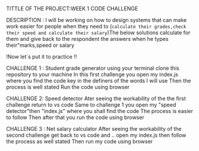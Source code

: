 TITTLE OF THE PROJECT:WEEK 1 CODE CHALLENGE


DESCRIPTION : I will be working on how to design systems that can make work easier for people when they need to (`calculate their grades,check their speed and calculate their salary`)The below solutions calculate for them and give back to the respondent the answers when he types their"marks,speed or salary
  
  !Now let`s put it to practice !!
  
  
  CHALLENGE 1 : Student grade generator
  using your terminal clone this repository to your machine
  In this first challenge you open my index.js where you find the code 
  key in the definers of the words I will use
  Then the process is well stated
  Run the code using browser
  
  CHALLENGE 2: Speed detector
  Ater seeing the workability of the the first challenge return to vs code 
  Same to challenge 1 you open my "speed detector"then "index.js" where you shall find the code 
  The process is easier to follow
  Then after that you run the code using browser
  
  CHALLENGE 3 : Net salary calculator
  After seeing the workability of the second challenge get back to vs code and ..
  open my index.js then follow the process as well stated
  Then run my code using browser
